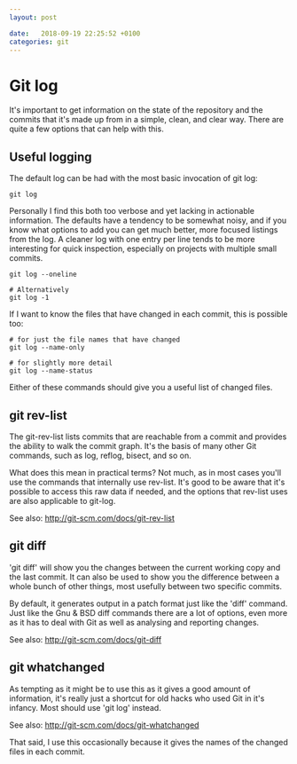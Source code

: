 ```yaml
---
layout: post

date:   2018-09-19 22:25:52 +0100
categories: git
---
```

Git log
=======

It's important to get information on the state of the repository and the
commits that it's made up from in a simple, clean, and clear way. There
are quite a few options that can help with this.

Useful logging
--------------

The default log can be had with the most basic invocation of git log:

    git log

Personally I find this both too verbose and yet lacking in actionable
information. The defaults have a tendency to be somewhat noisy, and if
you know what options to add you can get much better, more focused
listings from the log. A cleaner log with one entry per line tends to be
more interesting for quick inspection, especially on projects with
multiple small commits.

    git log --oneline

    # Alternatively
    git log -1

If I want to know the files that have changed in each commit, this is
possible too:

    # for just the file names that have changed
    git log --name-only

    # for slightly more detail
    git log --name-status

Either of these commands should give you a useful list of changed files.

git rev-list
------------

The git-rev-list lists commits that are reachable from a commit and
provides the ability to walk the commit graph. It's the basis of many
other Git commands, such as log, reflog, bisect, and so on.

What does this mean in practical terms? Not much, as in most cases
you'll use the commands that internally use rev-list. It's good to be
aware that it's possible to access this raw data if needed, and the
options that rev-list uses are also applicable to git-log.

See also: <http://git-scm.com/docs/git-rev-list>

git diff
--------

'git diff' will show you the changes between the current working copy
and the last commit. It can also be used to show you the difference
between a whole bunch of other things, most usefully between two
specific commits.

By default, it generates output in a patch format just like the 'diff'
command. Just like the Gnu & BSD diff commands there are a lot of
options, even more as it has to deal with Git as well as analysing and
reporting changes.

See also: <http://git-scm.com/docs/git-diff>

git whatchanged
---------------

As tempting as it might be to use this as it gives a good amount of
information, it's really just a shortcut for old hacks who used Git in
it's infancy. Most should use 'git log' instead.

See also: <http://git-scm.com/docs/git-whatchanged>

That said, I use this occasionally because it gives the names of the
changed files in each commit.
